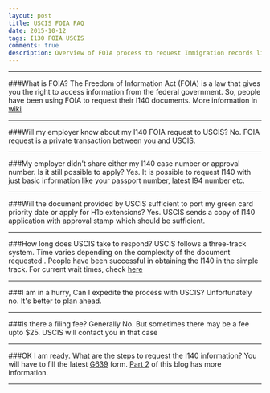```yaml
---
layout: post
title: USCIS FOIA FAQ
date: 2015-10-12
tags: I130 FOIA USCIS
comments: true
description: Overview of FOIA process to request Immigration records like I140 petition.
---
```

* * *
###What is FOIA?
The Freedom of Information Act (FOIA) is a law that gives you the right to access information from the federal government.
So, people have been using FOIA to request their I140 documents. More information in [wiki](https://en.wikipedia.org/wiki/Freedom_of_Information_Act_(United_States))
* * *
###Will my employer know about my I140 FOIA request to USCIS?
No. FOIA request is a private transaction between you and USCIS.
* * *
###My employer didn't share either my I140 case number or approval number. Is it still possible to apply?
Yes. It is possible to request I140 with just basic information like your passport number, latest I94 number etc.
* * *
###Will the document provided by USCIS sufficient to port my green card priority date or apply for H1b extensions?
Yes. USCIS sends a copy of I140 application with approval stamp which should be sufficient.
* * *
###How long does USCIS take to respond?
USCIS follows a three-track system. Time varies depending on the complexity of the document requested .
People have been successful in obtaining the I140 in the simple track.
For current wait times, check [here](http://www.uscis.gov/about-us/freedom-information-and-privacy-act-foia/foia-request-status-check-average-processing-times/check-status-request)
* * *
###I am in a hurry, Can I expedite the process with USCIS?
Unfortunately no. It's better to plan ahead.
* * *
###Is there a filing fee?
Generally No. But sometimes there may be a fee upto $25. USCIS will contact you in that case
* * *
###OK I am ready. What are the steps to request the I140 information?
You will have to fill the latest [G639](http://www.uscis.gov/sites/default/files/files/form/g-639.pdf) form.
[Part 2](/posts/i140-foia-form-g-639-instruction/) of this blog has more information.
* * *
